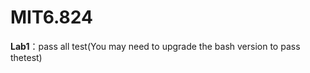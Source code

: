 # MIT6.824
**Lab1**：pass all test(You may need to upgrade the bash version to pass the<early exit>test)
